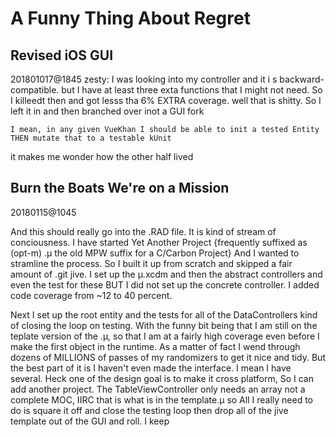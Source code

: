 # A Funny Thing About Regret #

## Revised iOS GUI ##

201801017@1845
zesty: I was looking into my controller and it i s backward-compatible. but I  have at least three exta functions that I might not need. So I killeedt then and got lesss tha 6% EXTRA coverage. well that is shitty. So I left it in and then branched over inot a GUI fork

	I mean, in any given VueKhan I should be able to init a tested Entity THEN mutate that to a testable kUnit

it makes me wonder how the other half lived


## Burn the Boats We're on a Mission ##

20180115@1045

And this should really go into the .RAD file. It is kind of stream of conciousness. I have started Yet Another Project {frequently suffixed as (opt-m) .µ the old MPW suffix for a C/Carbon Project} And I wanted to stramline the process. So I built it up from scratch and skipped a fair amount of .git jive. I set up the µ.xcdm and then the abstract controllers and even the test for these BUT I did not set up the concrete controller. I added code coverage from ~12 to 40 percent. 

Next I set up the root entity and the tests for all of the DataControllers kind of closing the loop on testing. With the funny bit being that I am still on the teplate version of the .µ, so that I am at a fairly high coverage even before I make the first object in the runtime. As a matter of fact I wend through dozens of MILLIONS of passes of my randomizers to get it nice and tidy. But the best part of it is I haven't even made the interface. I mean I have several. Heck one of the design goal is to make it cross platform, So I can add another project. 
The TableViewController only needs an array not a complete MOC, IIRC that is what is in the template.µ so All I really need to do is square it off and close the testing loop then drop all of the jive template out of the GUI and roll. I keep 

